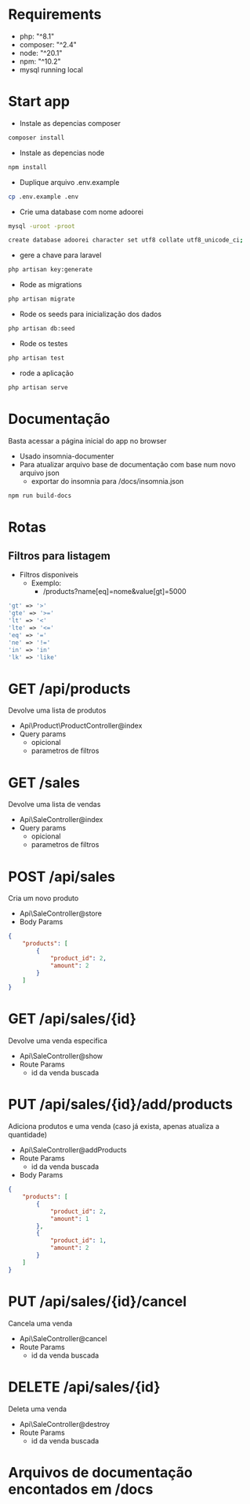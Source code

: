 # Requirements
- php: "^8.1"
- composer: "^2.4"
- node: "^20.1"
- npm: "^10.2"
- mysql running local

# Start app

- Instale as depencias composer
```sh
composer install
```
- Instale as depencias node
```sh
npm install
```
- Duplique arquivo .env.example
```sh
cp .env.example .env
```
- Crie uma database com nome adoorei

```sh
mysql -uroot -proot
```

```sh
create database adoorei character set utf8 collate utf8_unicode_ci;
```

- gere a chave para  laravel
```sh
php artisan key:generate
```

- Rode as migrations
```sh
php artisan migrate
```

- Rode os seeds para inicialização dos dados
```sh
php artisan db:seed
```

- Rode os testes
```sh
php artisan test
```

- rode a aplicação
```sh
php artisan serve
```
# Documentação
Basta acessar a página inicial do app no browser
- Usado insomnia-documenter
- Para atualizar arquivo base de documentação com base num novo arquivo json
    - exportar do insomnia para /docs/insomnia.json
```sh
npm run build-docs
```

# Rotas
## Filtros para listagem
- Filtros disponiveis
    - Exemplo:
        - /products?name[eq]=nome&value[gt]=5000
```php
'gt' => '>'
'gte' => '>='
'lt' => '<'
'lte' => '<='
'eq' => '='
'ne' => '!='
'in' => 'in'
'lk' => 'like'
```

# GET /api/products 
Devolve uma lista de produtos
- Api\Product\ProductController@index
- Query params
    - opicional
    - parametros de filtros

# GET /sales 
Devolve uma lista de vendas
- Api\SaleController@index
- Query params
    - opicional
    - parametros de filtros
# POST /api/sales 
Cria um novo produto
- Api\SaleController@store
- Body Params
```json
{
	"products": [
		{
			"product_id": 2,
			"amount": 2
		}
	]
}
```
# GET /api/sales/{id} 
Devolve uma venda especifica
- Api\SaleController@show
- Route Params
    - id da venda buscada
# PUT /api/sales/{id}/add/products 
Adiciona produtos e uma venda (caso já exista, apenas atualiza a quantidade)
- Api\SaleController@addProducts
- Route Params
    - id da venda buscada
- Body Params
```json
{
	"products": [
		{
			"product_id": 2,
			"amount": 1
		},
        {
            "product_id": 1,
            "amount": 2
        }
	]
}
```
# PUT /api/sales/{id}/cancel 
Cancela uma venda
- Api\SaleController@cancel
- Route Params
    - id da venda buscada
# DELETE /api/sales/{id} 
Deleta uma venda
- Api\SaleController@destroy
- Route Params
    - id da venda buscada

# Arquivos de documentação encontados em /docs
